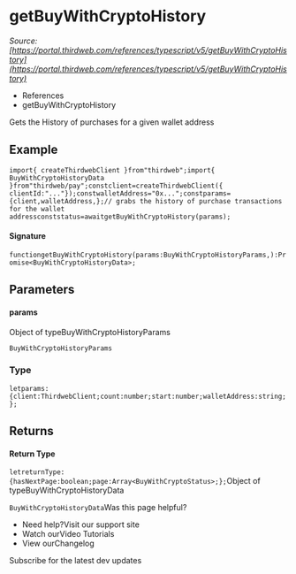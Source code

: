 # getBuyWithCryptoHistory

*Source: [https://portal.thirdweb.com/references/typescript/v5/getBuyWithCryptoHistory](https://portal.thirdweb.com/references/typescript/v5/getBuyWithCryptoHistory)*

* References
* getBuyWithCryptoHistory

Gets the History of purchases for a given wallet address

## Example

`import{ createThirdwebClient }from"thirdweb";import{ BuyWithCryptoHistoryData }from"thirdweb/pay";constclient=createThirdwebClient({ clientId:"..."});constwalletAddress="0x...";constparams={client,walletAddress,};// grabs the history of purchase transactions for the wallet addressconststatus=awaitgetBuyWithCryptoHistory(params);`
#### Signature

`functiongetBuyWithCryptoHistory(params:BuyWithCryptoHistoryParams,):Promise<BuyWithCryptoHistoryData>;`
## Parameters

#### params

Object of typeBuyWithCryptoHistoryParams

`BuyWithCryptoHistoryParams`
### Type

`letparams:{client:ThirdwebClient;count:number;start:number;walletAddress:string;};`
## Returns

#### Return Type

`letreturnType:{hasNextPage:boolean;page:Array<BuyWithCryptoStatus>;};`Object of typeBuyWithCryptoHistoryData

`BuyWithCryptoHistoryData`Was this page helpful?

* Need help?Visit our support site
* Watch ourVideo Tutorials
* View ourChangelog

Subscribe for the latest dev updates

